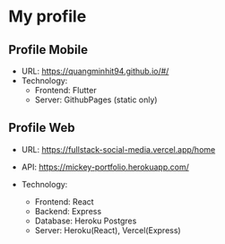 # My profile

## Profile Mobile
- URL: https://quangminhit94.github.io/#/
- Technology: 
  - Frontend: Flutter
  - Server: GithubPages (static only)

## Profile Web
- URL: https://fullstack-social-media.vercel.app/home
- API: https://mickey-portfolio.herokuapp.com/

- Technology: 
  - Frontend: React
  - Backend: Express
  - Database: Heroku Postgres
  - Server: Heroku(React), Vercel(Express)
